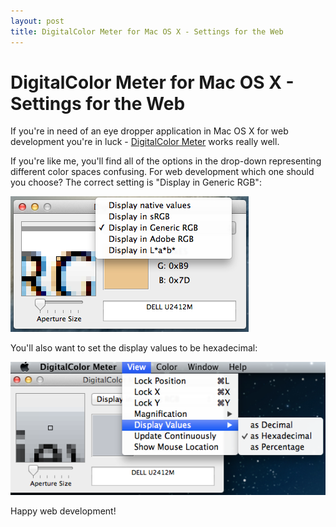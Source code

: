 ```yaml
---
layout: post
title: DigitalColor Meter for Mac OS X - Settings for the Web
---
```


DigitalColor Meter for Mac OS X - Settings for the Web
======================================================

If you're in need of an eye dropper application in Mac OS X for web development you're in luck - [DigitalColor Meter](http://www.apple.com/osx/apps/all.html#colormeter "DigitalColor Meter") works really well.

If you're like me, you'll find all of the options in the drop-down representing different color spaces confusing. For web development which one should you choose? The correct setting is "Display in Generic RGB":

![DigitalColor Meter Web Development Settings](/images/digitalcolor_meter_web_settings.png)

You'll also want to set the display values to be hexadecimal:

![DigitalColor Meter Hex Display Values](/images/digitalcolor_meter_display_hex_values.png)

Happy web development!